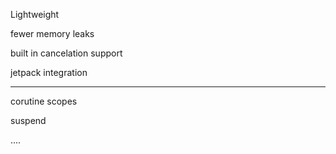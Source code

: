 
Lightweight

fewer memory leaks

built in cancelation support

jetpack integration


--------
corutine scopes

suspend

....
